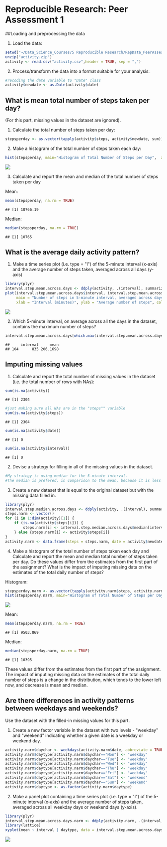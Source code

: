 # Reproducible Research: Peer Assessment 1



##Loading and preprocessing the data


1. Load the data: 


```r
setwd("~/Data_Science_Courses/5 Reproducible Research/RepData_PeerAssessment1")
unzip("activity.zip")
activity <- read.csv("activity.csv",header = TRUE, sep = ",")
```


2. Process/transform the data into a format suitable for your analysis:


```r
#recoding the date variable to "Date" class
activity$newdate <- as.Date(activity$date)
```



## What is mean total number of steps taken per day?


(For this part, missing values in the dataset are ignored).


1. Calculate the total number of steps taken per day:


```r
stepsperday <- as.vector(tapply(activity$steps, activity$newdate, sum))
```


2. Make a histogram of the total number of steps taken each day:


```r
hist(stepsperday, main="Histogram of Total Number of Steps per Day",  xlab="Steps per Day", col="red", breaks = 20)
```

![](PA1_template_files/figure-html/unnamed-chunk-4-1.png) 


3. Calculate and report the mean and median of the total number of steps taken per day

Mean: 

```r
mean(stepsperday, na.rm = TRUE)
```

```
## [1] 10766.19
```

Median:

```r
median(stepsperday, na.rm = TRUE)
```

```
## [1] 10765
```



## What is the average daily activity pattern?


1. Make a time series plot (i.e. type = "l") of the 5-minute interval (x-axis) and the average number of steps taken, averaged across all days (y-axis)


```r
library(plyr)
interval.step.mean.across.days <- ddply(activity, .(interval), summarize, mean = mean(steps, na.rm = TRUE))
plot(interval.step.mean.across.days$interval, interval.step.mean.across.days$mean, type = "l", 
     main = "Number of steps in 5-minute interval, averaged across days", 
     xlab = "Interval (minutes)", ylab = "Average number of steps", col="red")
```

![](PA1_template_files/figure-html/unnamed-chunk-7-1.png) 

2. Which 5-minute interval, on average across all the days in the dataset, contains the maximum number of steps?


```r
interval.step.mean.across.days[which.max(interval.step.mean.across.days$mean), ]
```

```
##     interval     mean
## 104      835 206.1698
```



## Imputing missing values


1. Calculate and report the total number of missing values in the dataset (i.e. the total number of rows with NAs):


```r
sum(is.na(activity))
```

```
## [1] 2304
```

```r
#just making sure all NAs are in the "steps"" variable
sum(is.na(activity$steps))
```

```
## [1] 2304
```

```r
sum(is.na(activity$date))
```

```
## [1] 0
```

```r
sum(is.na(activity$interval))
```

```
## [1] 0
```


2. Devise a strategy for filling in all of the missing values in the dataset. 


```r
#My strategy is using median for the 5-minute interval. 
#The median is prefered, in comparison to the mean, because it is less sensitive to extreme data.
```


3. Create a new dataset that is equal to the original dataset but with the missing data filled in.


```r
library(plyr)
interval.step.median.across.days <- ddply(activity, .(interval), summarize, median = median(steps, na.rm = TRUE))
steps.narm <- vector()
for (i in 1:dim(activity)[1]) {
    if (is.na(activity$steps[i])) {
        steps.narm[i] <- interval.step.median.across.days$median[interval.step.median.across.days$interval == activity$interval[i]]
    } else {steps.narm[i] <- activity$steps[i]}
}
activity.narm <- data.frame(steps = steps.narm, date = activity$newdate, interval = activity$interval)
```


4. Make a histogram of the total number of steps taken each day and Calculate and report the mean and median total number of steps taken per day. Do these values differ from the estimates from the first part of the assignment? What is the impact of imputing missing data on the estimates of the total daily number of steps?

Histogram:

```r
stepsperday.narm <- as.vector(tapply(activity.narm$steps, activity.narm$date, sum))
hist(stepsperday.narm, main="Histogram of Total Number of Steps per Day (NA remuved)",  xlab="Steps per Day", col="red", breaks = 20)
```

![](PA1_template_files/figure-html/unnamed-chunk-12-1.png) 

Mean: 

```r
mean(stepsperday.narm, na.rm = TRUE)
```

```
## [1] 9503.869
```

Median:

```r
median(stepsperday.narm, na.rm = TRUE)
```

```
## [1] 10395
```

These values differ from the estimates from the first part of the assignment. The impact of imputing missing data on the estimates of the total daily number of steps is a change in the distribution, which tends to the lower left now, and decrease is mean and median.



## Are there differences in activity patterns between weekdays and weekends?


Use the dataset with the filled-in missing values for this part.


1. Create a new factor variable in the dataset with two levels - "weekday" and "weekend" indicating whether a given date is a weekday or weekend day.


```r
activity.narm$daychar <- weekdays(activity.narm$date, abbreviate = TRUE)
activity.narm$daytype[activity.narm$daychar=="Mon"] <- "weekday"
activity.narm$daytype[activity.narm$daychar=="Tue"] <- "weekday"
activity.narm$daytype[activity.narm$daychar=="Wed"] <- "weekday"
activity.narm$daytype[activity.narm$daychar=="Thu"] <- "weekday"
activity.narm$daytype[activity.narm$daychar=="Fri"] <- "weekday"
activity.narm$daytype[activity.narm$daychar=="Sat"] <- "weekend"
activity.narm$daytype[activity.narm$daychar=="Sun"] <- "weekend"
activity.narm$daytype <- as.factor(activity.narm$daytype)
```


2. Make a panel plot containing a time series plot (i.e. type = "l") of the 5-minute interval (x-axis) and the average number of steps taken, averaged across all weekday days or weekend days (y-axis). 


```r
library(plyr)
interval.step.mean.across.days.narm <- ddply(activity.narm, .(interval, daytype), summarize, mean = mean(steps))
library(lattice)
xyplot(mean ~ interval | daytype, data = interval.step.mean.across.days.narm, layout = c(1,2), type = "l", xlab = "Interval (minutes)", ylab = "Average number of steps")
```

![](PA1_template_files/figure-html/unnamed-chunk-16-1.png) 
